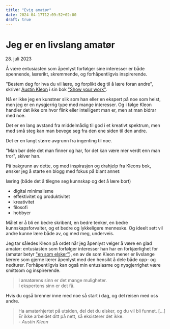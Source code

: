 ```yaml
---
title: "Evig amatør"
date: 2024-04-17T12:09:52+02:00
draft: true
---
```

# Jeg er en livslang amatør
28. juli 2023

Å være entusiasten som åpenlyst forfølger sine interesser er både spennende, lærerikt, skremmende, og forhåpentligvis inspirerende.

"Bestem deg for hva du vil lære, og forplikt deg til å lære foran andre", skriver [Austin Kleon](https://austinkleon.com/) i sin bok ["Show your work"](https://www.adlibris.com/no/bok/show-your-work-9780761178972).

Nå er ikke jeg en kunstner slik som han eller en ekspert på noe som helst, men jeg er en nysgjerrig type med mange interesser. Og i følge Kleon handler det ikke om hvor flink eller intelligent man er, men at man bidrar med noe.

Det er en lang avstand fra middelmådig til god i et kreativt spektrum, men med små steg kan man bevege seg fra den ene siden til den andre.

Det er en langt større avgrunn fra ingenting til noe.

"Man bør dele det man finner og har, for det kan være mer verdt enn man tror", skiver han.

På bakgrunn av dette, og med inspirasjon og drahjelp fra Kleons bok, ønsker jeg å starte en blogg med fokus på blant annet:

læring (både det å tilegne seg kunnskap og det å lære bort)
* digital minimalisme
* effektivitet og produktivitet
* kreativitet
* filosofi
* hobbyer

Målet er å bli en bedre skribent, en bedre tenker, en bedre kunnskapsforvalter, og et bedre og lykkeligere menneske. Og ideelt sett vil andre kunne lære både av, og med meg, underveis.

Jeg tar således Kleon på ordet når jeg åpenlyst velger å være en glad amatør: entusiasten som forfølger interesser han har en forkjærlighet for (amatør betyr ["en som elsker"](https://no.wikipedia.org/wiki/Amat%C3%B8r)), en av de som Kleon mener er livslange lærere som gjerne lærer åpenlyst med den hensikt å dele både opp- og nedturer. Forhåpentligvis kan også min entusiasme og nysgjerrighet være smittsom og inspirerende.

> I amatørens sinn er det mange muligheter.  
> I ekspertens sinn er det få.

Hvis du også brenner inne med noe så start i dag, og del reisen med oss andre.

> Ha amatørhjertet på utsiden, del det du elsker, og du vil bli funnet. [...] Er ikke arbeidet ditt på nett, så eksisterer det ikke.  
> *- Austin Kleon*

